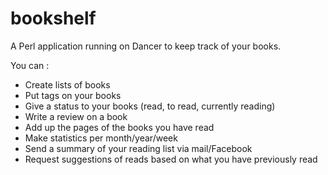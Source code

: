 bookshelf
=========

A Perl application running on Dancer to keep track of your books.

You can  :

 - Create lists of books
 - Put tags on your books
 - Give a status to your books (read, to read, currently reading)
 - Write a review on a book
 - Add up the pages of the books you have read
 - Make statistics per month/year/week
 - Send a summary of your reading list via mail/Facebook
 - Request suggestions of reads based on what you have previously read
